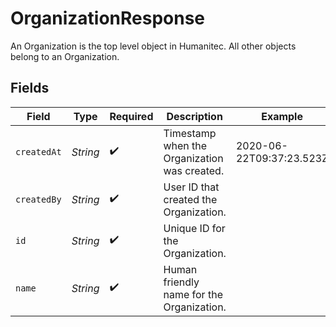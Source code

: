 # OrganizationResponse

An Organization is the top level object in Humanitec. All other objects belong to an Organization.


## Fields

| Field                                        | Type                                         | Required                                     | Description                                  | Example                                      |
| -------------------------------------------- | -------------------------------------------- | -------------------------------------------- | -------------------------------------------- | -------------------------------------------- |
| `createdAt`                                  | *String*                                     | :heavy_check_mark:                           | Timestamp when the Organization was created. | 2020-06-22T09:37:23.523Z                     |
| `createdBy`                                  | *String*                                     | :heavy_check_mark:                           | User ID that created the Organization.       |                                              |
| `id`                                         | *String*                                     | :heavy_check_mark:                           | Unique ID for the Organization.              |                                              |
| `name`                                       | *String*                                     | :heavy_check_mark:                           | Human friendly name for the Organization.    |                                              |